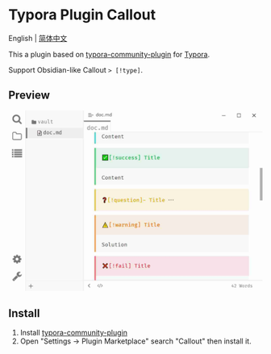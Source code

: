 # Typora Plugin Callout

English | [简体中文](./README.zh-CN.md)

This a plugin based on [typora-community-plugin][core] for [Typora](https://typora.io).

Support Obsidian-like Callout `> [!type]`.

## Preview

![](./docs/assets/base.jpg)

## Install

1. Install [typora-community-plugin][core]
2. Open "Settings -> Plugin Marketplace" search "Callout" then install it.



[core]: https://github.com/typora-community-plugin/typora-community-plugin

